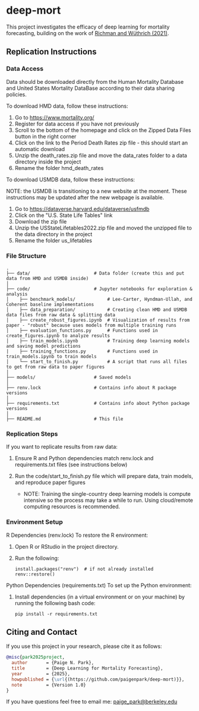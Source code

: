 # deep-mort

This project investigates the efficacy of deep learning for mortality forecasting, building on the work of [Richman and Wüthrich (2021)](https://www.cambridge.org/core/journals/annals-of-actuarial-science/article/neural-network-extension-of-the-leecartermodel-to-multiple-populations/19651C62C3976DCD73C79E57CF4A071C). 

## Replication Instructions

### Data Access

Data should be downloaded directly from the Human Mortality Database and United States Mortality DataBase according to their data sharing policies. 

To download HMD data, follow these instructions:

  1. Go to https://www.mortality.org/
  2. Register for data access if you have not previously
  3. Scroll to the bottom of the homepage and click on the Zipped Data Files button in the right corner
  4. Click on the link to the Period Death Rates zip file - this should start an automatic download
  5. Unzip the death_rates.zip file and move the data_rates folder to a data directory inside the project
  6. Rename the folder hmd_death_rates 
  
To download USMDB data, follow these instructions:

NOTE: the USMDB is transitioning to a new website at the moment. These instructions may be updated after the new webpage is available.

  1. Go to https://dataverse.harvard.edu/dataverse/usfmdb
  2. Click on the "U.S. State Life Tables" link
  3. Download the zip file
  4. Unzip the USStateLifetables2022.zip file and moved the unzipped file to the data directory in the project
  5. Rename the folder us_lifetables

### File Structure
```
.
├── data/                        # Data folder (create this and put data from HMD and USMDB inside)
│
├── code/                        # Jupyter notebooks for exploration & analysis
│    ├── benchmark_models/            # Lee-Carter, Hyndman-Ullah, and Coherent baseline implementations
│    ├── data_preparation/            # Creating clean HMD and USMDB data files from raw data & splitting data
│    ├── create_robust_figures.ipynb  # Visualization of results from paper - "robust" because uses models from multiple training runs
│    ├── evaluation_functions.py      # Functions used in create_figures.ipynb to analyze results
│    ├── train_models.ipynb           # Training deep learning models and saving model predictions
|    ├── training_functions.py        # Functions used in train_models.ipynb to train models
│    └── start_to_finish.py           # A script that runs all files to get from raw data to paper figures 
│
├── models/                      # Saved models 
│
├── renv.lock                    # Contains info about R package versions
│
├── requirements.txt             # Contains info about Python package versions
│
├── README.md                    # This file
```

### Replication Steps

If you want to replicate results from raw data: 

  1. Ensure R and Python dependencies match renv.lock and requirements.txt files (see instructions below)
  2. Run the code/start_to_finish.py file which will prepare data, train models, and reproduce paper figures

     * NOTE: Training the single-country deep learning models is compute intensive so the process may take a while to run. Using cloud/remote computing resources is recommended. 
  
### Environment Setup

R Dependencies (renv.lock)
To restore the R environment:

  1. Open R or RStudio in the project directory.

  2. Run the following:
      ```
      install.packages("renv")  # if not already installed
      renv::restore()
      ```

Python Dependencies (requirements.txt)
To set up the Python environment:

  1. Install dependencies (in a virtual environment or on your machine) by running the following bash code:
      ```
      pip install -r requirements.txt
      ```

  

## Citing and Contact

If you use this project in your research, please cite it as follows:
```bibtex
@misc{park2025project,
  author       = {Paige N. Park},
  title        = {Deep Learning for Mortality Forecasting},
  year         = {2025},
  howpublished = {\url{(https://github.com/paigenpark/deep-mort)}},
  note         = {Version 1.0}
}
```
If you have questions feel free to email me: paige_park@berkeley.edu
